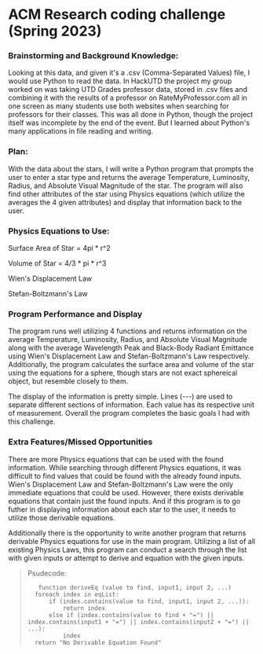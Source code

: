 # ACM Research coding challenge (Spring 2023)

### Brainstorming and Background Knowledge:
Looking at this data, and given it's a .csv (Comma-Separated Values) file, I would use Python to read the data. In HackUTD the project my group worked on was taking
UTD Grades professor data, stored in .csv files and combining it with the results of a professor on RateMyProfessor.com all in one screen as many students use both
websites when searching for professors for their classes. This was all done in Python, though the project itself was incomplete by the end of the event. But I learned
about Python's many applications in file reading and writing.

### Plan:
With the data about the stars, I will write a Python program that prompts the user to enter a star type and returns the average Temperature, Luminosity, Radius, and
Absolute Visual Magnitude of the star. The program will also find other attributes of the star using Physics equations (which utilize the averages the 4 given attributes) and display that information back to the user.

### Physics Equations to Use:
Surface Area of Star = 4pi * r^2

Volume of Star = 4/3 * pi * r^3

Wien's Displacement Law

Stefan-Boltzmann's Law

### Program Performance and Display
The program runs well utilizing 4 functions and returns information on the average Temperature, Luminosity, Radius, and Absolute Visual Magnitude along with the average
Wavelength Peak and Black-Body Radiant Emittance using Wien's Displacement Law and Stefan-Boltzmann's Law respectively. Additionally, the program calculates the surface
area and volume of the star using the equations for a sphere, though stars are not exact sphereical object, but resemble closely to them.

The display of the information is pretty simple. Lines (---) are used to separate different sections of information. Each value has its respective unit of measurement.
Overall the program completes the basic goals I had with this challenge.

### Extra Features/Missed Opportunities
There are more Physics equations that can be used with the found information. While searching through different Physics equations, it was difficult to find values that
could be found with the already found inputs. Wien's Displacement Law and Stefan-Boltzmann's Law were the only immediate equations that could be used. However, there
exists derivable equations that contain just the found inputs. And if this program is to go futher in displaying information about each star to the user, it needs to
utilize those derivable equations.

Additionally there is the opportunity to write another program that returns derivable Physics equations for use in the main program. Utilizing a list of all existing
Physics Laws, this program can conduct a search through the list with given inputs or attempt to derive and equation with the given inputs.

>Psudecode:
>```
>    function deriveEq (value to find, input1, input 2, ...)
>	foreach index in eqList:
>		if (index.contains(value to find, input1, input 2, ...)):
>			return index
>		else if (index.contains(value to find + "=") || index.contains(input1 + "=") || index.contains(input2 + "=") || ...):
>			index
>	return "No Derivable Equation Found"
>```